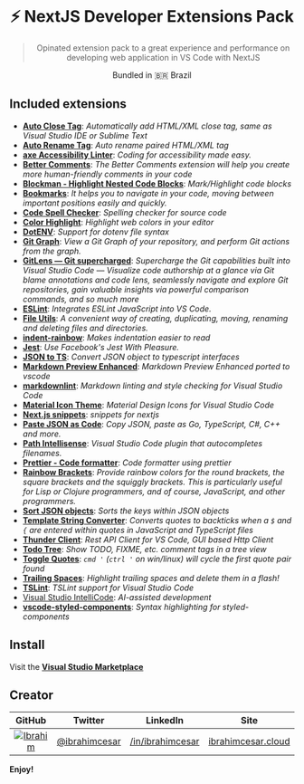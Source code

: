  <div align="center">

  <h1>⚡  NextJS Developer Extensions Pack</h1>
  <blockquote>Opinated extension pack to a great experience and performance on developing web application in VS Code with NextJS</blockquote>

<p>Bundled in 🇧🇷 <span role="img" aria-label="Flag for Brazil">Brazil</p>

</div>

## Included extensions

- [**Auto Close Tag**](https://marketplace.visualstudio.com/items?itemName=formulahendry.auto-close-tag): _Automatically add HTML/XML close tag, same as Visual Studio IDE or Sublime Text_
- [**Auto Rename Tag**](https://marketplace.visualstudio.com/items?itemName=formulahendry.auto-rename-tag): _Auto rename paired HTML/XML tag_
- [**axe Accessibility Linter**](https://marketplace.visualstudio.com/items?itemName=deque-systems.vscode-axe-linter): _Coding for accessibility made easy._
- [**Better Comments**](https://marketplace.visualstudio.com/items?itemName=aaron-bond.better-comments): _The Better Comments extension will help you create more human-friendly comments in your code_
- [**Blockman - Highlight Nested Code Blocks**](https://marketplace.visualstudio.com/items?itemName=leodevbro.blockman): _Mark/Highlight code blocks_
- [**Bookmarks**](https://marketplace.visualstudio.com/items?itemName=alefragnani.Bookmarks): _It helps you to navigate in your code, moving between important positions easily and quickly._
- [**Code Spell Checker**](https://marketplace.visualstudio.com/items?itemName=streetsidesoftware.code-spell-checker): _Spelling checker for source code_
- [**Color Highlight**](https://marketplace.visualstudio.com/items?itemName=naumovs.color-highlight): _Highlight web colors in your editor_
- [**DotENV**](https://marketplace.visualstudio.com/items?itemName=mikestead.dotenv): _Support for dotenv file syntax_
- [**Git Graph**](https://marketplace.visualstudio.com/items?itemName=mhutchie.git-graph): _View a Git Graph of your repository, and perform Git actions from the graph._
- [**GitLens — Git supercharged**](https://marketplace.visualstudio.com/items?itemName=eamodio.gitlens): _Supercharge the Git capabilities built into Visual Studio Code — Visualize code authorship at a glance via Git blame annotations and code lens, seamlessly navigate and explore Git repositories, gain valuable insights via powerful comparison commands, and so much more_
- [**ESLint**](https://marketplace.visualstudio.com/items?itemName=dbaeumer.vscode-eslint): _Integrates ESLint JavaScript into VS Code._
- [**File Utils**](https://marketplace.visualstudio.com/items?itemName=sleistner.vscode-fileutils): _A convenient way of creating, duplicating, moving, renaming and deleting files and directories._
- [**indent-rainbow**](https://marketplace.visualstudio.com/items?itemName=oderwat.indent-rainbow): _Makes indentation easier to read_
- [**Jest**](https://marketplace.visualstudio.com/items?itemName=Orta.vscode-jest): _Use Facebook's Jest With Pleasure._
- [**JSON to TS**](https://marketplace.visualstudio.com/items?itemName=MariusAlchimavicius.json-to-ts): _Convert JSON object to typescript interfaces_
- [**Markdown Preview Enhanced**](https://marketplace.visualstudio.com/items?itemName=shd101wyy.markdown-preview-enhanced): _Markdown Preview Enhanced ported to vscode_
- [**markdownlint**](https://marketplace.visualstudio.com/items?itemName=DavidAnson.vscode-markdownlint): _Markdown linting and style checking for Visual Studio Code_
- [**Material Icon Theme**](https://marketplace.visualstudio.com/items?itemName=PKief.material-icon-theme): _Material Design Icons for Visual Studio Code_
- [**Next.js snippets**](https://marketplace.visualstudio.com/items?itemName=pulkitgangwar.nextjs-snippets): _snippets for nextjs_
- [**Paste JSON as Code**](https://marketplace.visualstudio.com/items?itemName=quicktype.quicktype): _Copy JSON, paste as Go, TypeScript, C#, C++ and more._
- [**Path Intellisense**](https://marketplace.visualstudio.com/items?itemName=christian-kohler.path-intellisense): _Visual Studio Code plugin that autocompletes filenames._
- [**Prettier - Code formatter**](https://marketplace.visualstudio.com/items?itemName=esbenp.prettier-vscode): _Code formatter using prettier_
- [**Rainbow Brackets**](https://marketplace.visualstudio.com/items?itemName=2gua.rainbow-brackets): _Provide rainbow colors for the round brackets, the square brackets and the squiggly brackets. This is particularly useful for Lisp or Clojure programmers, and of course, JavaScript, and other programmers._
- [**Sort JSON objects**](https://marketplace.visualstudio.com/items?itemName=richie5um2.vscode-sort-json): _Sorts the keys within JSON objects_
- [**Template String Converter**](https://marketplace.visualstudio.com/items?itemName=meganrogge.template-string-converter): _Converts quotes to backticks when a `$` and `{` are entered within quotes in JavaScript and TypeScript files_
- [**Thunder Client**](https://marketplace.visualstudio.com/items?itemName=rangav.vscode-thunder-client): _Rest API Client for VS Code, GUI based Http Client_
- [**Todo Tree**](https://marketplace.visualstudio.com/items?itemName=Gruntfuggly.todo-tree): _Show TODO, FIXME, etc. comment tags in a tree view_
- [**Toggle Quotes**](https://marketplace.visualstudio.com/items?itemName=BriteSnow.vscode-toggle-quotes): _`cmd '` (`ctrl '` on win/linux) will cycle the first quote pair found_
- [**Trailing Spaces**](https://marketplace.visualstudio.com/items?itemName=shardulm94.trailing-spaces): _Highlight trailing spaces and delete them in a flash!_
- [**TSLint**](https://marketplace.visualstudio.com/items?itemName=ms-vscode.vscode-typescript-tslint-plugin): _TSLint support for Visual Studio Code_
- [Visual Studio IntelliCode](https://marketplace.visualstudio.com/items?itemName=VisualStudioExptTeam.vscodeintellicode): _AI-assisted development_
- [**vscode-styled-components**](https://marketplace.visualstudio.com/items?itemName=jpoissonnier.vscode-styled-components): _Syntax highlighting for styled-components_

## Install

Visit the **[Visual Studio Marketplace](https://marketplace.visualstudio.com/items?itemName=IbrahimCesar.ibrahimcesar-nextjs-developer-pack)**

## Creator

| GitHub  |  Twitter |  LinkedIn | Site  |
|:-:|:-:|:-:|:-:|
| [![Ibrahim](https://github.com/ibrahimcesar.png?size=50)](https://github.com/ibrahimcesar)  | [@ibrahimcesar](https://twitter.com/ibrahimcesar)  | [/in/ibrahimcesar](https://www.linkedin.com/in/ibrahimcesar/)  | [ibrahimcesar.cloud](https://ibrahimcesar.cloud)  |


**Enjoy!**
